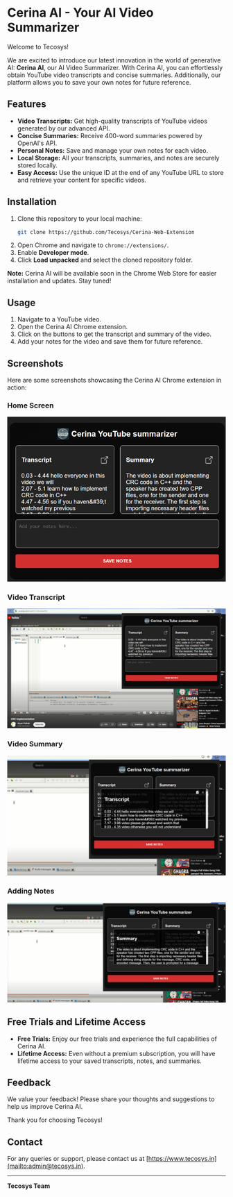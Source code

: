 # Cerina AI - Your AI Video Summarizer

Welcome to Tecosys!

We are excited to introduce our latest innovation in the world of generative AI: **Cerina AI**, our AI Video Summarizer. With Cerina AI, you can effortlessly obtain YouTube video transcripts and concise summaries. Additionally, our platform allows you to save your own notes for future reference.

## Features

- **Video Transcripts:** Get high-quality transcripts of YouTube videos generated by our advanced API.
- **Concise Summaries:** Receive 400-word summaries powered by OpenAI's API.
- **Personal Notes:** Save and manage your own notes for each video.
- **Local Storage:** All your transcripts, summaries, and notes are securely stored locally.
- **Easy Access:** Use the unique ID at the end of any YouTube URL to store and retrieve your content for specific videos.

## Installation

1. Clone this repository to your local machine:
    ```sh
    git clone https://github.com/Tecosys/Cerina-Web-Extension
    ```
2. Open Chrome and navigate to `chrome://extensions/`.
3. Enable **Developer mode**.
4. Click **Load unpacked** and select the cloned repository folder.

**Note:** Cerina AI will be available soon in the Chrome Web Store for easier installation and updates. Stay tuned!

## Usage

1. Navigate to a YouTube video.
2. Open the Cerina AI Chrome extension.
3. Click on the buttons to get the transcript and summary of the video.
4. Add your notes for the video and save them for future reference.

## Screenshots

Here are some screenshots showcasing the Cerina AI Chrome extension in action:

### Home Screen
![Home Screen](./assets/1.png)

### Video Transcript
![Video Transcript](./assets/2.png)

### Video Summary
![Video Summary](./assets/3.png)

### Adding Notes
![Adding Notes](./assets/4.png)


## Free Trials and Lifetime Access

- **Free Trials:** Enjoy our free trials and experience the full capabilities of Cerina AI.
- **Lifetime Access:** Even without a premium subscription, you will have lifetime access to your saved transcripts, notes, and summaries.

## Feedback

We value your feedback! Please share your thoughts and suggestions to help us improve Cerina AI.

Thank you for choosing Tecosys!

## Contact

For any queries or support, please contact us at [https://www.tecosys.in](mailto:admin@tecosys.in).

---

**Tecosys Team**
